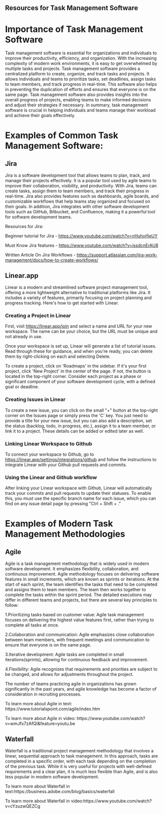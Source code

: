 ## Resources for Task Management Software

# Importance of Task Management Software
Task management software is essential for organizations and individuals to improve their productivity, efficiency, and organization. With the increasing complexity of modern work environments, it is easy to get overwhelmed by multiple tasks and projects. Task management software provides a centralized platform to create, organize, and track tasks and projects. It allows individuals and teams to prioritize tasks, set deadlines, assign tasks to team members, and track progress in real-time. This software also helps in preventing the duplication of efforts and ensures that everyone is on the same page. Task management software also provides insights into the overall progress of projects, enabling teams to make informed decisions and adjust their strategies if necessary. In summary, task management software is crucial in helping individuals and teams manage their workload and achieve their goals effectively.

# Examples of Common Task Management Software:

<h2>Jira</h2>
Jira is a software development tool that allows teams to plan, track, and manage their projects effectively. It is a popular tool used by agile teams to improve their collaboration, visibility, and productivity. With Jira, teams can create tasks, assign them to team members, and track their progress in real-time. Jira also provides features such as dashboards, agile boards, and customizable workflows that help teams stay organized and focused on their goals. In addition, Jira integrates with other software development tools such as GitHub, Bitbucket, and Confluence, making it a powerful tool for software development teams.

Resources for Jira:

Beginner tutorial for Jira - https://www.youtube.com/watch?v=nHuhojfjeUY 

Must Know Jira features - https://www.youtube.com/watch?v=issdcnErAU8 

Written Article On Jira Workflows - https://support.atlassian.com/jira-work-management/docs/how-to-create-workflows/ 

<h2>Linear.app</h2>

Linear is a modern and streamlined software project management tool, offering a more lightweight alternative to traditional platforms like Jira. It includes a variety of features, primarily focusing on project planning and progress tracking. Here's how to get started with Linear.

<h3>Creating a Project in Linear</h3>

First, visit https://linear.app/join and select a name and URL for your new workspace. The name can be your choice, but the URL must be unique and not already in use.

Once your workspace is set up, Linear will generate a list of tutorial issues. Read through these for guidance, and when you're ready, you can delete them by right-clicking on each and selecting Delete.

To create a project, click on 'Roadmaps' in the sidebar. If it's your first project, click 'New Project' in the center of the page. If not, the button is located in the top-right corner. Consider each project as a phase or significant component of your software development cycle, with a defined goal or deadline.

<h3>Creating Issues in Linear</h3>

To create a new issue, you can click on the small "+" button at the top-right corner on the Issues page or simply press the 'C' key. You just need to provide a title for your new issue, but you can also add a description, set the status (backlog, todo, in progress, etc.), assign it to a team member, or link it to a project. These details can be added or edited later as well.

<h3>Linking Linear Workspace to Github</h3>

To connect your workspace to Github, go to https://linear.app/settings/integrations/github and follow the instructions to integrate Linear with your Github pull requests and commits.

<h3>Using the Linear and Github workflow</h3>

After linking your Linear workspace with Github, Linear will automatically track your commits and pull requests to update their statuses. To enable this, you must use the specific branch name for each issue, which you can find on any issue detail page by pressing "Ctrl + Shift + ."

# Examples of Modern Task Management Methodologies
<h2>Agile</h2>
<p>Agile is a task management methodology that is widely used in modern software development. It emphasizes flexibility, collaboration, and continuous improvement. Agile methodology focuses on delivering software features in small increments, which are known as sprints or iterations. At the start of each sprint, the team identifies the tasks that need to be completed and assigns them to team members. The team then works together to complete the tasks within the sprint period. The detailed executions may differ in different teams and projects, but there are several key principles to follow:</p>
  <p>1.Prioritizing tasks based on customer value: Agile task management focuses on delivering the highest value features first, rather than trying to complete all tasks   at once.</p>
  <p>2.Collaboration and communication: Agile emphasizes close collaboration between team members, with frequent meetings and communication to ensure that everyone is on   the same page.</p>
  <p>3.Iterative development: Agile tasks are completed in small iterations(sprints), allowing for continuous feedback and improvement.</p>
  <p>4.Flexibility: Agile recognizes that requirements and priorities are subject to be changed, and allows for adjustments throughout the project.</p>
<p>The number of teams practicing agile in organizations has grown significantly in the past years, and agile knowledge has become a factor of consideration in recruiting processes. </p>
<p>To learn more about Agile in text: https://www.tutorialspoint.com/agile/index.htm</p>
<p>To learn more about Agile in video: https://www.youtube.com/watch?v=wmJfx7zAfQI&feature=youtu.be
</p>
<h2>Waterfall</h2>
<p>
Waterfall is a traditional project management methodology that involves a linear, sequential approach to task management. In this approach, tasks are completed in a specific order, with each task depending on the completion of the previous task. While it is very useful for projects with well-defined requirements and a clear plan, it is much less flexible than Agile, and is also less popular in modern software development.</p>
<p>To learn more about Waterfall in text:https://business.adobe.com/blog/basics/waterfall</p>
<p>To learn more about Waterfall in video:https://www.youtube.com/watch?v=cYzuzwQEZCg</p>
</p>
